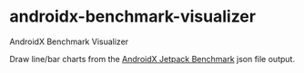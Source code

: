 # androidx-benchmark-visualizer
AndroidX Benchmark Visualizer

Draw line/bar charts from the <a href="https://developer.android.com/studio/profile/benchmark">AndroidX Jetpack Benchmark</a> json file output.
